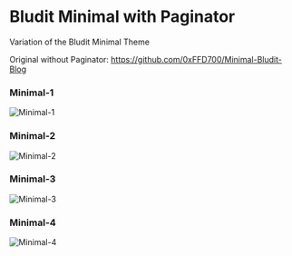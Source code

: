 # Bludit Minimal with Paginator
 Variation of the Bludit Minimal Theme
 
 Original without Paginator: https://github.com/0xFFD700/Minimal-Bludit-Blog

### Minimal-1
![Minimal-1](https://user-images.githubusercontent.com/19951276/162193973-70b5ba71-42e7-4146-9b26-c444de69573f.PNG)


### Minimal-2
![Minimal-2](https://user-images.githubusercontent.com/19951276/162193991-c8881bed-e0fb-4f5a-a476-7949b5d608ed.PNG)


### Minimal-3
![Minimal-3](https://user-images.githubusercontent.com/19951276/163689032-a1e0c9d4-ed21-4303-918e-0c2b0254d1fc.PNG)


### Minimal-4
![Minimal-4](https://user-images.githubusercontent.com/19951276/163689041-40e055ac-0189-481b-b36b-5ddcdbf8adfa.PNG)
